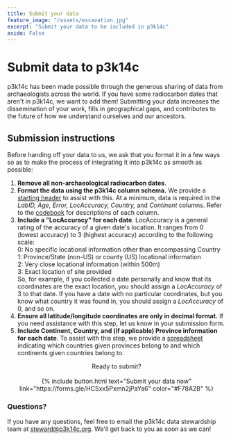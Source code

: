 ```yaml
---
title: Submit your data
feature_image: "/assets/excavation.jpg"
excerpt: "Submit your data to be included in p3k14c"
aside: False
---
```


# Submit data to p3k14c
p3k14c has been made possible through the generous sharing of data from archaeologists
across the world. If you have some radiocarbon dates that aren't in p3k14c, we 
want to add them! Submitting your data increases the dissemination of your work, 
fills in geographical gaps, and contributes to the future of how we understand 
ourselves and our ancestors.

## Submission instructions

Before handing off your data to us, we ask that you format it in a few ways so 
as to make the process of integrating it into p3k14c as smooth as possible:

1. **Remove all non-archaeological radiocarbon dates**. 
2. **Format the data using the p3k14c column schema.** We provide a [starting 
header](/data/p3k14c_starting-header.csv) to assist with this. At a minimum, data is required in the
_LabID, Age, Error, LocAccuracy, Country,_ and _Continent_ columns. 
Refer to the [codebook](/codebook) for descriptions of each column. 
3. **Include a "LocAccuracy" for each date**. LocAccuracy is a general rating
of the accuracy of a given date's location. It ranges from 0 (lowest accuracy) 
to 3 (highest accuracy) according to the following scale: <br>
    0: No specific locational information other than encompassing Country<br>
    1: Province/State (non-US) or county (US) locational information<br>
    2: Very close locational information (within 500m)<br>
    3: Exact location of site provided <br>
    So, for example, if you collected a date personally and know that its 
    coordinates are the exact location, you should assign a _LocAccuracy_ of 3
    to that date. If you have a date with no particular coordinates, but you 
    know what country it was found in, you should assign a _LocAccuracy_ of 0, 
    and so on.
4. **Ensure all latitude/longitude coordinates are only in decimal format.**
    If you need assistance with this step, let us know in your submission form.
5. **Include Continent, Country, and (if applicable) Province information for each date**. 
    To assist with this step, we provide a [spreadsheet](/data/p3k14c_province-country-info.xlsx)
    indicating which countries given provinces belong to and which continents given countries belong to. 



<div style="text-align:center;">
Ready to submit? <br><br>
{% include button.html text="Submit your data now" link="https://forms.gle/HCSxx5Pxmn2jPaYa6" color="#F78A2B" %} </div>



### Questions?
If you have any questions, feel free to email the p3k14c data stewardship team
at [steward@p3k14c.org](mailto:steward@p3k14c.org). We'll get back to you as 
soon as we can!

